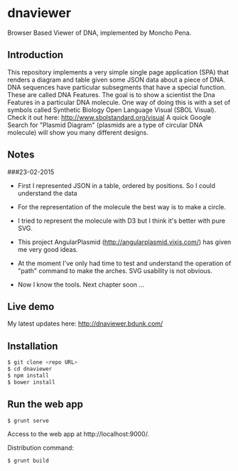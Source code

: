 # dnaviewer
Browser Based Viewer of DNA, implemented by Moncho Pena.

## Introduction
This repository implements a very simple single page application (SPA) that renders a diagram
and table given some JSON data about a piece of DNA. DNA sequences have particular subsegments that have a special
function. These are called DNA Features. The goal is to show a scientist the Dna Features in a particular DNA
molecule. One way of doing this is with a set of symbols called Synthetic Biology Open Language Visual (SBOL Visual).
Check it out here: http://www.sbolstandard.org/visual
A quick Google Search for "Plasmid Diagram" (plasmids are a type of circular DNA molecule) will show you many different
designs.

## Notes

###23-02-2015

- First I represented JSON in a table, ordered by positions. So I could understand the data

- For the representation of the molecule the best way is to make a circle.

- I tried to represent the molecule with D3 but I think it's better with pure SVG.

- This project AngularPlasmid (http://angularplasmid.vixis.com/) has given me very good ideas.

- At the moment I've only had time to test and understand the operation of "path" command to make the arches. SVG usability is not obvious.

- Now I know the tools. Next chapter soon ...


Live demo
-------------

My latest updates here:
http://dnaviewer.bdunk.com/

Installation
-----------

```sh
$ git clone <repo URL>
$ cd dnaviewer
$ npm install
$ bower install
```

Run the web app
---------------

```sh
$ grunt serve
```

Access to the web app at http://localhost:9000/.

Distribution command:

```sh
$ grunt build
```





